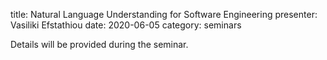 title: Natural Language Understanding for Software Engineering
presenter: Vasiliki Efstathiou
date: 2020-06-05
category: seminars

Details will be provided during the seminar.
